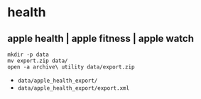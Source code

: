 # health

## apple health | apple fitness | apple watch

```
mkdir -p data
mv export.zip data/
open -a archive\ utility data/export.zip
```

* `data/apple_health_export/`
* `data/apple_health_export/export.xml`
